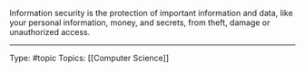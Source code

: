 Information security is the protection of important information and data, like your personal information, money, and secrets, from theft, damage or unauthorized access.


___
Type: #topic 
Topics: [[Computer Science]]

